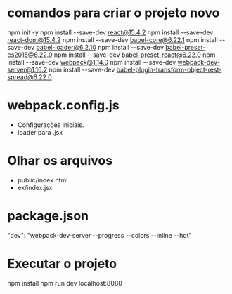 
# comandos para criar o projeto novo
npm init -y
npm install --save-dev react@15.4.2
npm install --save-dev react-dom@15.4.2
npm install --save-dev babel-core@6.22.1
npm install --save-dev babel-loader@6.2.10
npm install --save-dev babel-preset-es2015@6.22.0
npm install --save-dev babel-preset-react@6.22.0
npm install --save-dev webpack@1.14.0
npm install --save-dev webpack-dev-server@1.16.2
npm install --save-dev babel-plugin-transform-object-rest-spread@6.22.0



# webpack.config.js
- Configurações iniciais.
- loader para .jsx


# Olhar os arquivos
- public/index.html
- ex/index.jsx

# package.json
"dev": "webpack-dev-server --progress --colors --inline --hot"


# Executar o projeto
npm install
npm run dev
localhost:8080